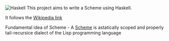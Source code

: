 ![Haskell](https://upload.wikimedia.org/wikipedia/commons/2/2b/Haskell-logo.png)
This project aims to write a Scheme using Haskell.

It follows the [Wikipedia link](https://en.wikibooks.org/wiki/Write_Yourself_a_Scheme_in_48_Hours)

Fundamental idea of Scheme -
A [Scheme](https://en.wikipedia.org/wiki/Scheme_(programming_language)) is astatically scoped and properly tail-recursice dialect of the Lisp programming language

